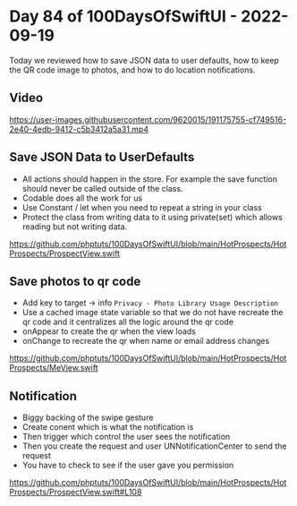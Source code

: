 # Day 84 of 100DaysOfSwiftUI - 2022-09-19

Today we reviewed how to save JSON data to user defaults, how to keep the QR code image to photos, and how to do location notifications.

## Video


https://user-images.githubusercontent.com/9620015/191175755-cf749516-2e40-4edb-9412-c5b3412a5a31.mp4


## Save JSON Data to UserDefaults

- All actions should happen in the store.  For example the save function should never be called outside of the class.
- Codable does all the work for us
- Use Constant / let when you need to repeat a string in your class
- Protect the class from writing data to it using private(set) which allows reading but not writing data.

https://github.com/phptuts/100DaysOfSwiftUI/blob/main/HotProspects/HotProspects/ProspectView.swift

## Save photos to qr code

- Add key to target -> info `Privacy - Photo Library Usage Description`
- Use a cached image state variable so that we do not have recreate the qr code and it centralizes all the logic around the qr code
- onAppear to create the qr when the view loads
- onChange to recreate the qr when name or email address changes 

https://github.com/phptuts/100DaysOfSwiftUI/blob/main/HotProspects/HotProspects/MeView.swift

## Notification

- Biggy backing of the swipe gesture
- Create conent which is what the notification is
- Then trigger which control the user sees the notification
- Then you create the request and user UNNotificationCenter to send the request
- You have to check to see if the user gave you permission

https://github.com/phptuts/100DaysOfSwiftUI/blob/main/HotProspects/HotProspects/ProspectView.swift#L108
